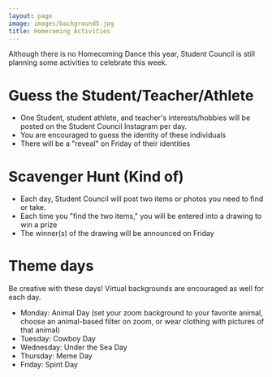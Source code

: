 ```yaml
---
layout: page
image: images/background5.jpg
title: Homecoming Activities
---
```


Although there is no Homecoming Dance this year, Student Council is still planning some activities to celebrate this week.

# Guess the Student/Teacher/Athlete
- One Student, student athlete, and teacher's interests/hobbies will be posted on the Student Council Instagram per day.
- You are encouraged to guess the identity of these individuals
- There will be a "reveal" on Friday of their identities

# Scavenger Hunt (Kind of)
- Each day, Student Council will post two items or photos you need to find or take.
- Each time you "find the two items," you will be entered into a drawing to win a prize
- The winner(s) of the drawing will be announced on Friday

# Theme days
Be creative with these days! Virtual backgrounds are encouraged as well for each day.
- Monday: Animal Day (set your zoom background to your favorite animal, choose an animal-based filter on zoom, or wear clothing with pictures of that animal)
- Tuesday: Cowboy Day 
- Wednesday: Under the Sea Day 
- Thursday: Meme Day
- Friday: Spirit Day
